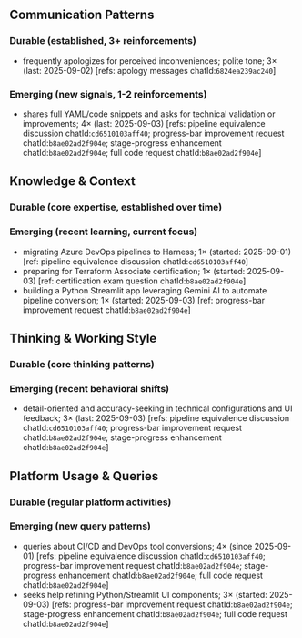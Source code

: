 ## Communication Patterns
### Durable (established, 3+ reinforcements)
- frequently apologizes for perceived inconveniences; polite tone; 3× (last: 2025-09-02) [refs: apology messages chatId:`6824ea239ac240`]

### Emerging (new signals, 1-2 reinforcements)
- shares full YAML/code snippets and asks for technical validation or improvements; 4× (last: 2025-09-03) [refs: pipeline equivalence discussion chatId:`cd6510103aff40`; progress-bar improvement request chatId:`b8ae02ad2f904e`; stage-progress enhancement chatId:`b8ae02ad2f904e`; full code request chatId:`b8ae02ad2f904e`]

## Knowledge & Context
### Durable (core expertise, established over time)

### Emerging (recent learning, current focus)
- migrating Azure DevOps pipelines to Harness; 1× (started: 2025-09-01) [ref: pipeline equivalence discussion chatId:`cd6510103aff40`]
- preparing for Terraform Associate certification; 1× (started: 2025-09-03) [ref: certification exam question chatId:`b8ae02ad2f904e`]
- building a Python Streamlit app leveraging Gemini AI to automate pipeline conversion; 1× (started: 2025-09-03) [ref: progress-bar improvement request chatId:`b8ae02ad2f904e`]

## Thinking & Working Style
### Durable (core thinking patterns)

### Emerging (recent behavioral shifts)
- detail-oriented and accuracy-seeking in technical configurations and UI feedback; 3× (last: 2025-09-03) [refs: pipeline equivalence discussion chatId:`cd6510103aff40`; progress-bar improvement request chatId:`b8ae02ad2f904e`; stage-progress enhancement chatId:`b8ae02ad2f904e`]

## Platform Usage & Queries
### Durable (regular platform activities)

### Emerging (new query patterns)
- queries about CI/CD and DevOps tool conversions; 4× (since 2025-09-01) [refs: pipeline equivalence discussion chatId:`cd6510103aff40`; progress-bar improvement request chatId:`b8ae02ad2f904e`; stage-progress enhancement chatId:`b8ae02ad2f904e`; full code request chatId:`b8ae02ad2f904e`]
- seeks help refining Python/Streamlit UI components; 3× (started: 2025-09-03) [refs: progress-bar improvement request chatId:`b8ae02ad2f904e`; stage-progress enhancement chatId:`b8ae02ad2f904e`; full code request chatId:`b8ae02ad2f904e`]